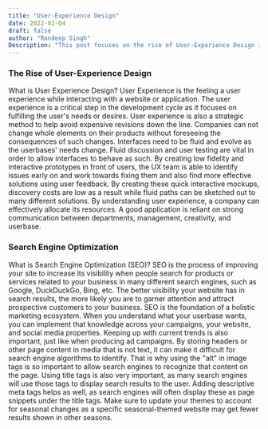 ```yaml
---
title: "User-Experience Design"
date: 2022-02-04
draft: false
author: "Randeep Singh"
Description: "This post focuses on the rise of User-Experience Design in the past couple of decades and how search engine optimization has become such a critical role in directing traffic to your site."
---
```


### The Rise of User-Experience Design

What is User Experience Design? User Experience is the feeling a user experience while interacting with a website or application. The user experience is a critical step in the development cycle as it focuses on fulfilling the user's needs or desires. User experience is also a strategic method to help avoid expensive revisions down the line. Companies can not change whole elements on their products without foreseeing the consequences of such changes. Interfaces need to be fluid and evolve as the userbases' needs change. Fluid discussion and user testing are vital in order to allow interfaces to behave as such. By creating low fidelity and interactive prototypes in front of users, the UX team is able to identify issues early on and work towards fixing them and also find more effective solutions using user feedback. By creating these quick interactive mockups, discovery costs are low as a result while fluid paths can be sketched out to many different solutions. By understanding user experience, a company can effectively allocate its resources. A good application is reliant on strong communication between departments, management, creativity, and userbase.

### Search Engine Optimization

What is Search Engine Optimization (SEO)? SEO is the process of improving your site to increase its visibility when people search for products or services related to your business in many different search engines, such as Google, DuckDuckGo, Bing, etc. The better visibility your website has in search results, the more likely you are to garner attention and attract prospective customers to your business. SEO is the foundation of a holistic marketing ecosystem. When you understand what your userbase wants, you can implement that knowledge across your campaigns, your website, and social media properties. Keeping up with current trends is also important, just like when producing ad campaigns. By storing headers or other page content in media that is not text, it can make it difficult for search engine algorithms to identify. That is why using the "alt" in image tags is so important to allow search engines to recognize that content on the page. Using title tags is also very important, as many search engines will use those tags to display search results to the user. Adding descriptive meta tags helps as well, as search engines will often display these as page snippets under the title tags. Make sure to update your themes to account for seasonal changes as a specific seasonal-themed website may get fewer results shown in other seasons.